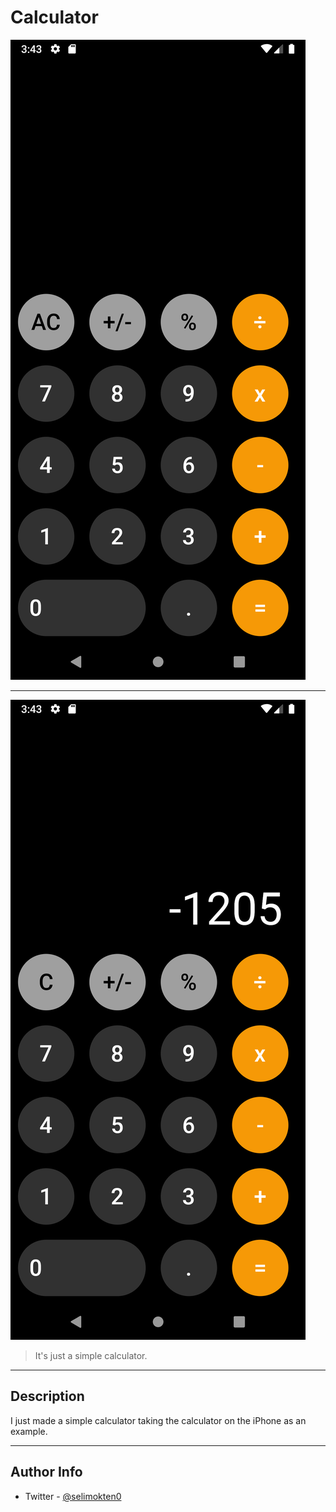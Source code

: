 # Calculator

![Project Image](screenshots\Screenshot_1667072585.png)

---

![Project Image](screenshots\Screenshot_1667072594.png)

> It's just a simple calculator.


---

## Description

I just made a simple calculator taking the calculator on the iPhone as an example.

---

## Author Info

- Twitter - [@selimokten0](https://twitter.com/selimokten0)
